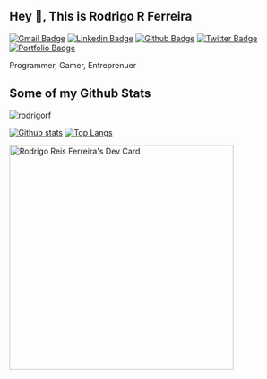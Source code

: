 
## Hey 👋, This is Rodrigo R Ferreira
[![Gmail Badge](https://img.shields.io/badge/-rodrigorf33@gmail.com-c14438?style=flat&logo=Gmail&logoColor=white&link=mailto:rodrigorf33@gmail.com)](mailto:rodrigorf33@gmail.com) 
[![Linkedin Badge](https://img.shields.io/badge/-rodrigorferreira-0072b1?style=flat&logo=Linkedin&logoColor=white&link=https://www.linkedin.com/in/rodrigorferreira/)](https://www.linkedin.com/in/rodrigorferreira/) [![Github Badge](https://img.shields.io/badge/-rodrigorf-grey?style=flat&logo=github&logoColor=white&link=https://github.com/rodrigorf/)](https://www.github.com/rodrigorf/) [![Twitter Badge](https://img.shields.io/badge/-rodrigorf-00acee?style=flat&logo=twitter&logoColor=white&link=https://twitter.com/rodrigorf/)](https://www.twitter.com/rodrigorf/) [![Portfolio Badge](https://img.shields.io/badge/portfolio-web-blue?style=flat&link=rodrigoreisf.com.br/)](rodrigoreisf.com.br/) <p align='left'>Programmer, Gamer, Entreprenuer</p></p>
## Some of my Github Stats
<p align=left> <img src=https://komarev.com/ghpvc/?username=rodrigorf alt=rodrigorf /> </p>

[![Github stats](https://github-readme-stats.vercel.app/api?username=rodrigorf&show_icons=true&include_all_commits=true&theme=tokyonight)](https://github.com/rodrigorf/github-readme-stats)
[![Top Langs](https://github-readme-stats.vercel.app/api/top-langs/?username=rodrigorf&layout=compact)](https://github.com/rodrigorf/github-readme-stats)

<a href="https://app.daily.dev/rodrigorf"><img src="https://api.daily.dev/devcards/feeb6638860e46c0abbedc87b9edfd7b.png?r=kg0" width="400" alt="Rodrigo Reis Ferreira's Dev Card"/></a>

